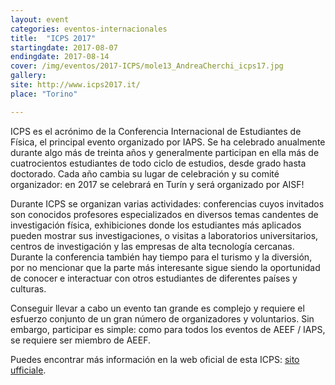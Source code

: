 ```yaml
---
layout: event
categories: eventos-internacionales
title:  "ICPS 2017"
startingdate: 2017-08-07
endingdate: 2017-08-14
cover: /img/eventos/2017-ICPS/mole13_AndreaCherchi_icps17.jpg
gallery:
site: http://www.icps2017.it/
place: "Torino"

---
```


ICPS es el acrónimo de la Conferencia Internacional de Estudiantes de Física, el principal evento organizado por IAPS. Se ha celebrado anualmente durante algo más de treinta años y generalmente participan en ella más de cuatrocientos estudiantes de todo ciclo de estudios, desde grado hasta doctorado. Cada año cambia su lugar de celebración y su comité organizador: en 2017 se celebrará en Turín y será organizado por AISF!

Durante ICPS se organizan varias actividades: conferencias cuyos invitados son conocidos profesores especializados en diversos temas candentes de investigación física, exhibiciones donde los estudiantes más aplicados pueden mostrar sus investigaciones, o visitas a laboratorios universitarios, centros de investigación y las empresas de alta tecnología cercanas. Durante la conferencia también hay tiempo para el turismo y la diversión, por no mencionar que la parte más interesante sigue siendo la oportunidad de conocer e interactuar con otros estudiantes de diferentes países y culturas.

Conseguir llevar a cabo un evento tan grande es complejo y requiere el esfuerzo conjunto de un gran número de organizadores y voluntarios. Sin embargo, participar es simple: como para todos los eventos de AEEF / IAPS, se requiere ser miembro de AEEF.

Puedes encontrar más información en la web oficial de esta ICPS: [sito ufficiale](http://www.icps2017.it).

